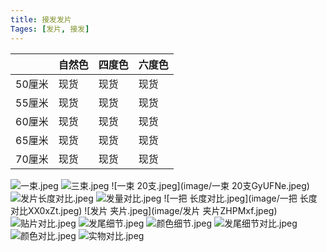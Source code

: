 ```yaml
---
title: 接发发片
Tages: [发片, 接发]
---
```


|        | 自然色 | 四度色 | 六度色 |
|--------|--------|--------|--------|
| 50厘米 | 现货   | 现货   | 现货   |
| 55厘米 | 现货   | 现货   | 现货   |
| 60厘米 | 现货   | 现货   | 现货   |
| 65厘米 | 现货   | 现货   | 现货   |
| 70厘米 | 现货   | 现货   | 现货   |

![一束.jpeg](/image/一束loxorG.jpeg)
![三束.jpeg](/image/三束fnqEsh.jpeg)
![一束 20支.jpeg](image/一束 20支GyUFNe.jpeg)
![发片长度对比.jpeg](image/发片长度对比YNDUqv.jpeg)
![发量对比.jpeg](image/发量对比t9Btni.jpeg)
![一把 长度对比.jpeg](image/一把 长度对比XX0xZt.jpeg)
![发片 夹片.jpeg](image/发片 夹片ZHPMxf.jpeg)
![贴片对比.jpeg](image/贴片对比NUSIpS.jpeg)
![发尾细节.jpeg](image/发尾细节zBfJgW.jpeg)
![颜色细节.jpeg](/image/颜色细节vdWFv7.jpeg)
![发尾细节对比.jpeg](image/发尾细节对比1RHdld.jpeg)
![颜色对比.jpeg](image/颜色对比YqFuxH.jpeg)
![实物对比.jpeg](image/实物对比2SBkSp.jpeg)
